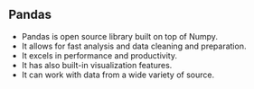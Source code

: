 
## Pandas
- Pandas is open source library built on top of Numpy.
- It allows for fast analysis and data cleaning and preparation.
- It excels in performance and productivity.
- It has also built-in visualization features.
- It can work with data from a wide variety of source.
